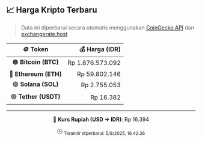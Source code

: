 

<!-- HARGA_KRIPTO -->
## 📈 Harga Kripto Terbaru

> Data ini diperbarui secara otomatis menggunakan [CoinGecko API](https://www.coingecko.com/) dan [exchangerate.host](https://exchangerate.host/)

<div align="center">

| 🪙 Token | 💰 Harga (IDR) |
|:------:|---------------:|
| 🟠 **Bitcoin (BTC)**   | Rp 1.876.573.092 |
| 🔵 **Ethereum (ETH)**  | Rp 59.802.146 |
| 🟣 **Solana (SOL)**    | Rp 2.755.053 |
| 🟢 **Tether (USDT)**   | Rp 16.382 |

---

💱 **Kurs Rupiah (USD → IDR)**: Rp 16.394

🕒 <sub>Terakhir diperbarui: 5/8/2025, 16.42.36</sub>

</div>
<!-- /HARGA_KRIPTO -->